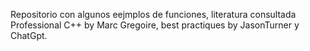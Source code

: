 Repositorio con algunos eejmplos de funciones, literatura consultada Professional C++ by Marc Gregoire, best practiques by JasonTurner y ChatGpt.
